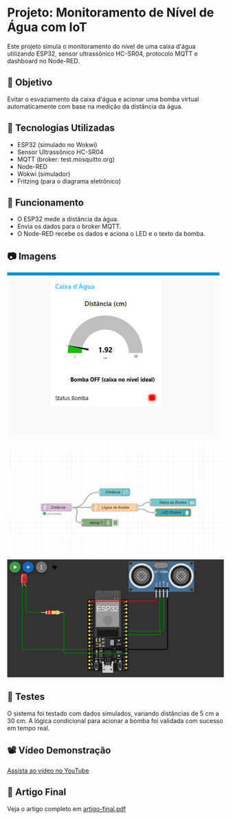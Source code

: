 # Projeto: Monitoramento de Nível de Água com IoT

Este projeto simula o monitoramento do nível de uma caixa d'água utilizando ESP32, sensor ultrassônico HC-SR04, protocolo MQTT e dashboard no Node-RED.

## 🚀 Objetivo

Evitar o esvaziamento da caixa d'água e acionar uma bomba virtual automaticamente com base na medição da distância da água.

## 🧰 Tecnologias Utilizadas

- ESP32 (simulado no Wokwi)
- Sensor Ultrassônico HC-SR04
- MQTT (broker: test.mosquitto.org)
- Node-RED
- Wokwi (simulador)
- Fritzing (para o diagrama eletrônico)

## 🔧 Funcionamento

- O ESP32 mede a distância da água.
- Envia os dados para o broker MQTT.
- O Node-RED recebe os dados e aciona o LED e o texto da bomba.

## 📷 Imagens

![Painel do Node-RED](imagens/painel-node-red.png)
![Fluxo no Node-RED](imagens/fluxo-node-red.png)
![Wokwi](imagens/prototipo-wokwi.png)

## 🧪 Testes

O sistema foi testado com dados simulados, variando distâncias de 5 cm a 30 cm. A lógica condicional para acionar a bomba foi validada com sucesso em tempo real.

## 📽️ Vídeo Demonstração

[Assista ao vídeo no YouTube](https://youtu.be/P0lJJ5-vsTs)

## 📁 Artigo Final

Veja o artigo completo em [artigo-final.pdf](artigo-final.pdf)
